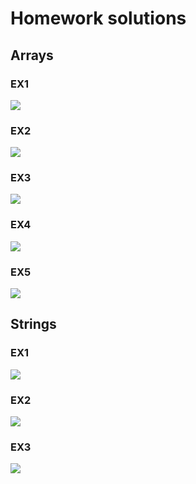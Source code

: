 # Homework solutions
## Arrays

### EX1
![](screenshots/arrays/ex1.png)
### EX2
![](screenshots/arrays/ex2.png)
### EX3
![](screenshots/arrays/ex3.png)
### EX4
![](screenshots/arrays/ex4.png)
### EX5
![](screenshots/arrays/ex5.png)

## Strings

### EX1
![](screenshots/strings/ex1.png)
### EX2
![](screenshots/strings/ex2.png)
### EX3
![](screenshots/strings/ex3.png)
